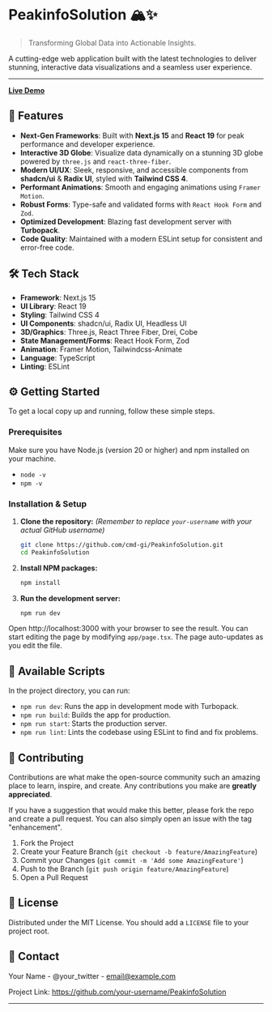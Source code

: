# PeakinfoSolution 🏔️✨

> Transforming Global Data into Actionable Insights.

A cutting-edge web application built with the latest technologies to deliver stunning, interactive data visualizations and a seamless user experience.

---

[**Live Demo**](https://your-live-demo-url.com) 


## 🚀 Features

*   **Next-Gen Frameworks**: Built with **Next.js 15** and **React 19** for peak performance and developer experience.
*   **Interactive 3D Globe**: Visualize data dynamically on a stunning 3D globe powered by `three.js` and `react-three-fiber`.
*   **Modern UI/UX**: Sleek, responsive, and accessible components from **shadcn/ui** & **Radix UI**, styled with **Tailwind CSS 4**.
*   **Performant Animations**: Smooth and engaging animations using `Framer Motion`.
*   **Robust Forms**: Type-safe and validated forms with `React Hook Form` and `Zod`.
*   **Optimized Development**: Blazing fast development server with **Turbopack**.
*   **Code Quality**: Maintained with a modern ESLint setup for consistent and error-free code.

## 🛠️ Tech Stack

-   **Framework**: Next.js 15
-   **UI Library**: React 19
-   **Styling**: Tailwind CSS 4
-   **UI Components**: shadcn/ui, Radix UI, Headless UI
-   **3D/Graphics**: Three.js, React Three Fiber, Drei, Cobe
-   **State Management/Forms**: React Hook Form, Zod
-   **Animation**: Framer Motion, Tailwindcss-Animate
-   **Language**: TypeScript
-   **Linting**: ESLint

## ⚙️ Getting Started

To get a local copy up and running, follow these simple steps.

### Prerequisites

Make sure you have Node.js (version 20 or higher) and npm installed on your machine.

-   `node -v`
-   `npm -v`

### Installation & Setup

1.  **Clone the repository:**
    *(Remember to replace `your-username` with your actual GitHub username)*
    ```sh
    git clone https://github.com/cmd-gi/PeakinfoSolution.git
    cd PeakinfoSolution
    ```

2.  **Install NPM packages:**
    ```sh
    npm install
    ```

3.  **Run the development server:**
    ```sh
    npm run dev
    ```

Open http://localhost:3000 with your browser to see the result. You can start editing the page by modifying `app/page.tsx`. The page auto-updates as you edit the file.

## 📜 Available Scripts

In the project directory, you can run:

-   `npm run dev`: Runs the app in development mode with Turbopack.
-   `npm run build`: Builds the app for production.
-   `npm run start`: Starts the production server.
-   `npm run lint`: Lints the codebase using ESLint to find and fix problems.

## 🤝 Contributing

Contributions are what make the open-source community such an amazing place to learn, inspire, and create. Any contributions you make are **greatly appreciated**.

If you have a suggestion that would make this better, please fork the repo and create a pull request. You can also simply open an issue with the tag "enhancement".

1.  Fork the Project
2.  Create your Feature Branch (`git checkout -b feature/AmazingFeature`)
3.  Commit your Changes (`git commit -m 'Add some AmazingFeature'`)
4.  Push to the Branch (`git push origin feature/AmazingFeature`)
5.  Open a Pull Request

## 📄 License

Distributed under the MIT License. You should add a `LICENSE` file to your project root.

## 📧 Contact

Your Name - @your_twitter - email@example.com

Project Link: https://github.com/your-username/PeakinfoSolution

---